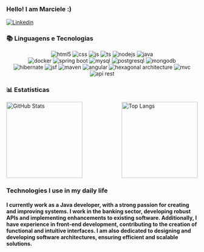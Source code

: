 ### Hello! I am Marciele :)

[![Linkedin](https://img.shields.io/badge/LinkedIn-0077B5?style=for-the-badge&logo=linkedin&logoColor=white)](https://www.linkedin.com/in/marciele-ribeiro/)

<h3>📚 Linguagens e Tecnologias</h3>
<div style="display: inline_block; text-align: center;">
    <img alt="html5" src="https://img.shields.io/badge/HTML5-E34F26?style=for-the-badge&logo=html5&logoColor=white" />
    <img alt="css" src="https://img.shields.io/badge/CSS3-1572B6?style=for-the-badge&logo=css3&logoColor=white" />
    <img alt="js" src="https://img.shields.io/badge/JavaScript-F7DF1E?style=for-the-badge&logo=javascript&logoColor=black" />
    <img alt="ts" src="https://img.shields.io/badge/TypeScript-007ACC?style=for-the-badge&logo=typescript&logoColor=white" />
    <img alt="nodejs" src="https://img.shields.io/badge/Node.js-43853D?style=for-the-badge&logo=node.js&logoColor=white" />
    <img alt="java" src="https://img.shields.io/badge/Java-007396?style=for-the-badge&logo=java&logoColor=white" /><br/>
    <img alt="docker" src="https://img.shields.io/badge/Docker-2496ED?style=for-the-badge&logo=docker&logoColor=white" />
    <img alt="spring boot" src="https://img.shields.io/badge/Spring%20Boot-6DB33F?style=for-the-badge&logo=spring-boot&logoColor=white" />
    <img alt="mysql" src="https://img.shields.io/badge/MySQL-4479A1?style=for-the-badge&logo=mysql&logoColor=white" />
    <img alt="postgresql" src="https://img.shields.io/badge/PostgreSQL-336791?style=for-the-badge&logo=postgresql&logoColor=white" />
    <img alt="mongodb" src="https://img.shields.io/badge/MongoDB-47A248?style=for-the-badge&logo=mongodb&logoColor=white" /><br/>
    <img alt="hibernate" src="https://img.shields.io/badge/Hibernate-59666C?style=for-the-badge&logo=hibernate&logoColor=white" />
    <img alt="jsf" src="https://img.shields.io/badge/JSF-0078D4?style=for-the-badge&logo=java&logoColor=white" />
    <img alt="maven" src="https://img.shields.io/badge/Maven-C71A36?style=for-the-badge&logo=apache-maven&logoColor=white" />
    <img alt="angular" src="https://img.shields.io/badge/Angular-DD0031?style=for-the-badge&logo=angular&logoColor=white" />
    <img alt="hexagonal architecture" src="https://img.shields.io/badge/Hexagonal%20Architecture-0078D4?style=for-the-badge&logo=architect&logoColor=white" />
    <img alt="mvc" src="https://img.shields.io/badge/MVC-000000?style=for-the-badge&logo=pattern&logoColor=white" />
    <img alt="api rest" src="https://img.shields.io/badge/API%20REST-02569B?style=for-the-badge&logo=api&logoColor=white" /><br/>
</div>

<h3>📊 Estatísticas</h3>
<div style="display: flex; justify-content: space-between; align-items: center;">
    <img 
        alt="GitHub Stats" 
        height="200" 
        style="padding-right: 20px;" 
        src="https://github-readme-stats.vercel.app/api?username=Larissakich&show_icons=true&theme=tokyonight&include_all_commits=true&locale=pt-br" 
    />
    <img 
        alt="Top Langs" 
        height="200" 
        src="https://github-readme-stats.vercel.app/api/top-langs/?username=larissakich&theme=tokyonight&layout=compact&custom_title=Tecnologias&langs_count=9" 
    />
</div>

### Technologies I use in my daily life

#### I currently work as a Java developer, with a strong passion for creating and improving systems. I work in the banking sector, developing robust APIs and implementing enhancements to existing software. Additionally, I have experience in front-end development, contributing to the creation of functional and intuitive interfaces. I am also dedicated to designing and developing software architectures, ensuring efficient and scalable solutions.
